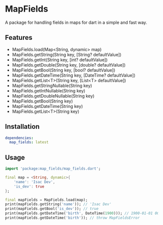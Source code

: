 
# MapFields

A package for handling fields in maps for dart in a simple and fast way.

## Features

- MapFields.load(Map<String, dynamic> map)
- MapFields.getString(String key, [String? defaultValue])
- MapFields.getInt(String key, [int? defaultValue])
- MapFields.getDouble(String key, [double? defaultValue])
- MapFields.getBool(String key, [bool? defaultValue])
- MapFields.getDateTime(String key, [DateTime? defaultValue])
- MapFields.getList\<T>(String key, [List\<T> defaultValue])
- MapFields.getStringNullable(String key)
- MapFields.getIntNullable(String key)
- MapFields.getDoubleNullable(String key)
- MapFields.getBool(String key)
- MapFields.getDateTime(String key)
- MapFields.getList\<T>(String key)

## Installation

```yml
dependencies:
  map_fields: latest
```

## Usage

```dart
import 'package:map_fields/map_fields.dart';

final map = <String, dynamic>{
    'name': 'Isac Dev',
    'is_dev': true
};

final mapFields = MapFields.load(map);
print(mapFields.getString('name')); // 'Isac Dev'
print(mapFields.getBool('is_dev')); // true
print(mapFields.getDateTime('birth', DateTime(1900))); // 1900-01-01 00:00:00.000
print(mapFields.getDateTime('birth')); // throw MapFieldsError
```
